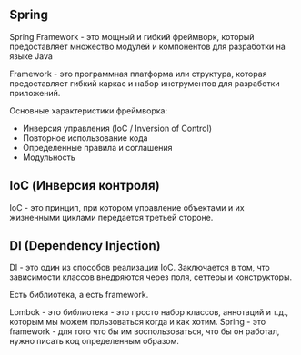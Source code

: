 ## Spring

Spring Framework - это мощный и гибкий фреймворк, который предоставляет множество модулей 
и компонентов для разработки на языке Java

Framework - это программная платформа или структура, которая предоставляет гибкий каркас и набор
инструментов для разработки приложений.

Основные характеристики фреймворка:

- Инверсия управления (IoC / Inversion of Control)
- Повторное использование кода
- Определенные правила и соглашения
- Модульность

## IoC (Инверсия контроля)

IoC - это принцип, при котором управление объектами и их жизненными циклами передается третьей стороне.

## DI (Dependency Injection)

DI - это один из способов реализации IoC. Заключается в том, что зависимости классов внедряются 
через поля, сеттеры и конструкторы.

Есть библиотека, а есть framework.

Lombok - это библиотека - это просто набор классов, аннотаций и т.д., которым мы можем пользоваться
когда и как хотим.
Spring - это framework - для того что бы им воспользоваться, что бы он работал, нужно писать 
код определенным образом.
